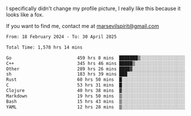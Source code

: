 I specifically didn't change my profile picture, I really like this because it looks like a fox.

If you want to find me, contact me at marsevilspirit@gmail.com

<!--START_SECTION:waka-->

```txt
From: 18 February 2024 - To: 30 April 2025

Total Time: 1,578 hrs 14 mins

Go                         459 hrs 8 mins  ███████▒░░░░░░░░░░░░░░░░░   29.09 %
C++                        345 hrs 46 mins █████▒░░░░░░░░░░░░░░░░░░░   21.91 %
Other                      289 hrs 26 mins ████▓░░░░░░░░░░░░░░░░░░░░   18.34 %
sh                         183 hrs 39 mins ███░░░░░░░░░░░░░░░░░░░░░░   11.64 %
Rust                       60 hrs 50 mins  █░░░░░░░░░░░░░░░░░░░░░░░░   03.85 %
C                          53 hrs 31 mins  █░░░░░░░░░░░░░░░░░░░░░░░░   03.39 %
Clojure                    40 hrs 38 mins  ▓░░░░░░░░░░░░░░░░░░░░░░░░   02.57 %
Markdown                   19 hrs 50 mins  ▒░░░░░░░░░░░░░░░░░░░░░░░░   01.26 %
Bash                       15 hrs 43 mins  ▒░░░░░░░░░░░░░░░░░░░░░░░░   01.00 %
YAML                       12 hrs 28 mins  ▒░░░░░░░░░░░░░░░░░░░░░░░░   00.79 %
```

<!--END_SECTION:waka-->
